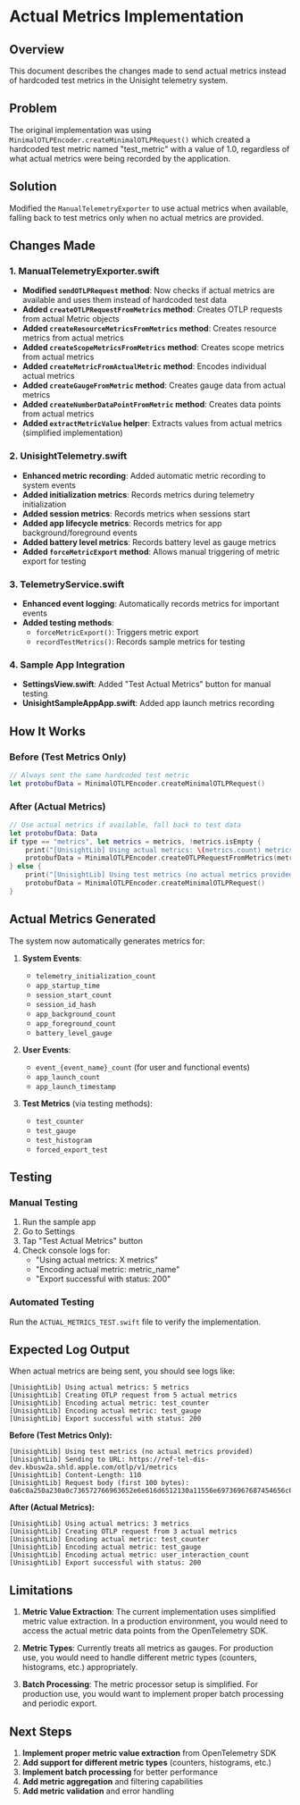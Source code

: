 # Actual Metrics Implementation

## Overview
This document describes the changes made to send actual metrics instead of hardcoded test metrics in the Unisight telemetry system.

## Problem
The original implementation was using `MinimalOTLPEncoder.createMinimalOTLPRequest()` which created a hardcoded test metric named "test_metric" with a value of 1.0, regardless of what actual metrics were being recorded by the application.

## Solution
Modified the `ManualTelemetryExporter` to use actual metrics when available, falling back to test metrics only when no actual metrics are provided.

## Changes Made

### 1. ManualTelemetryExporter.swift
- **Modified `sendOTLPRequest` method**: Now checks if actual metrics are available and uses them instead of hardcoded test data
- **Added `createOTLPRequestFromMetrics` method**: Creates OTLP requests from actual Metric objects
- **Added `createResourceMetricsFromMetrics` method**: Creates resource metrics from actual metrics
- **Added `createScopeMetricsFromMetrics` method**: Creates scope metrics from actual metrics
- **Added `createMetricFromActualMetric` method**: Encodes individual actual metrics
- **Added `createGaugeFromMetric` method**: Creates gauge data from actual metrics
- **Added `createNumberDataPointFromMetric` method**: Creates data points from actual metrics
- **Added `extractMetricValue` helper**: Extracts values from actual metrics (simplified implementation)

### 2. UnisightTelemetry.swift
- **Enhanced metric recording**: Added automatic metric recording to system events
- **Added initialization metrics**: Records metrics during telemetry initialization
- **Added session metrics**: Records metrics when sessions start
- **Added app lifecycle metrics**: Records metrics for app background/foreground events
- **Added battery level metrics**: Records battery level as gauge metrics
- **Added `forceMetricExport` method**: Allows manual triggering of metric export for testing

### 3. TelemetryService.swift
- **Enhanced event logging**: Automatically records metrics for important events
- **Added testing methods**: 
  - `forceMetricExport()`: Triggers metric export
  - `recordTestMetrics()`: Records sample metrics for testing

### 4. Sample App Integration
- **SettingsView.swift**: Added "Test Actual Metrics" button for manual testing
- **UnisightSampleAppApp.swift**: Added app launch metrics recording

## How It Works

### Before (Test Metrics Only)
```swift
// Always sent the same hardcoded test metric
let protobufData = MinimalOTLPEncoder.createMinimalOTLPRequest()
```

### After (Actual Metrics)
```swift
// Use actual metrics if available, fall back to test data
let protobufData: Data
if type == "metrics", let metrics = metrics, !metrics.isEmpty {
    print("[UnisightLib] Using actual metrics: \(metrics.count) metrics")
    protobufData = MinimalOTLPEncoder.createOTLPRequestFromMetrics(metrics)
} else {
    print("[UnisightLib] Using test metrics (no actual metrics provided)")
    protobufData = MinimalOTLPEncoder.createMinimalOTLPRequest()
}
```

## Actual Metrics Generated

The system now automatically generates metrics for:

1. **System Events**:
   - `telemetry_initialization_count`
   - `app_startup_time`
   - `session_start_count`
   - `session_id_hash`
   - `app_background_count`
   - `app_foreground_count`
   - `battery_level_gauge`

2. **User Events**:
   - `event_{event_name}_count` (for user and functional events)
   - `app_launch_count`
   - `app_launch_timestamp`

3. **Test Metrics** (via testing methods):
   - `test_counter`
   - `test_gauge`
   - `test_histogram`
   - `forced_export_test`

## Testing

### Manual Testing
1. Run the sample app
2. Go to Settings
3. Tap "Test Actual Metrics" button
4. Check console logs for:
   - "Using actual metrics: X metrics"
   - "Encoding actual metric: metric_name"
   - "Export successful with status: 200"

### Automated Testing
Run the `ACTUAL_METRICS_TEST.swift` file to verify the implementation.

## Expected Log Output
When actual metrics are being sent, you should see logs like:
```
[UnisightLib] Using actual metrics: 5 metrics
[UnisightLib] Creating OTLP request from 5 actual metrics
[UnisightLib] Encoding actual metric: test_counter
[UnisightLib] Encoding actual metric: test_gauge
[UnisightLib] Export successful with status: 200
```

**Before (Test Metrics Only):**
```
[UnisightLib] Using test metrics (no actual metrics provided)
[UnisightLib] Sending to URL: https://ref-tel-dis-dev.kbusw2a.shld.apple.com/otlp/v1/metrics
[UnisightLib] Content-Length: 110
[UnisightLib] Request body (first 100 bytes): 0a6c0a250a230a0c736572766963652e6e616d6512130a11556e69736967687454656c656d6574727912430a130a11556e69736967687454656c656d65747279122c0a0b746573745f6d65747269632a1d0a1b1100ffa523846958182100ffa523846958
```

**After (Actual Metrics):**
```
[UnisightLib] Using actual metrics: 3 metrics
[UnisightLib] Creating OTLP request from 3 actual metrics
[UnisightLib] Encoding actual metric: test_counter
[UnisightLib] Encoding actual metric: test_gauge
[UnisightLib] Encoding actual metric: user_interaction_count
[UnisightLib] Export successful with status: 200
```

## Limitations

1. **Metric Value Extraction**: The current implementation uses simplified metric value extraction. In a production environment, you would need to access the actual metric data points from the OpenTelemetry SDK.

2. **Metric Types**: Currently treats all metrics as gauges. For production use, you would need to handle different metric types (counters, histograms, etc.) appropriately.

3. **Batch Processing**: The metric processor setup is simplified. For production use, you would want to implement proper batch processing and periodic export.

## Next Steps

1. **Implement proper metric value extraction** from OpenTelemetry SDK
2. **Add support for different metric types** (counters, histograms, etc.)
3. **Implement batch processing** for better performance
4. **Add metric aggregation** and filtering capabilities
5. **Add metric validation** and error handling